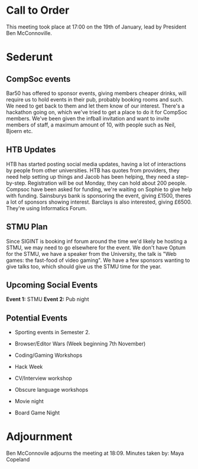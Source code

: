 # Call to Order

This meeting took place at 17:00 on the 19th of January, lead by
President Ben McConnoville.

# Sederunt

## CompSoc events

Bar50 has offered to sponsor events, giving members cheaper drinks, will
require us to hold events in their pub, probably booking rooms and such.
We need to get back to them and let them know of our interest. There's a
hackathon going on, which we've tried to get a place to do it for
CompSoc members. We've been given the infball invitation and want to
invite members of staff, a maximum amount of 10, with people such as
Neil, Bjoern etc.

## HTB Updates

HTB has started posting social media updates, having a lot of
interactions by people from other universities. HTB has quotes from
providers, they need help setting up things and Jacob has been helping,
they need a step-by-step. Registration will be out Monday, they can hold
about 200 people. Compsoc have been asked for funding, we're waiting on
Sophie to give help with funding. Sainsburys bank is sponsoring the
event, giving £1500, theres a lot of sponsors showing interest. Barclays
is also interested, giving £6500. They're using Informatics Forum.

## STMU Plan

Since SIGINT is booking inf forum around the time we'd likely be hosting
a STMU, we may need to go elsewhere for the event. We don't have Optum
for the STMU, we have a speaker from the University, the talk is \"Web
games: the fast-food of video gaming\". We have a few sponsors wanting
to give talks too, which should give us the STMU time for the year.

## Upcoming Social Events

**Event 1:** STMU **Event 2:** Pub night

## Potential Events

-   Sporting events in Semester 2.

-   Browser/Editor Wars (Week beginning 7th November)

-   Coding/Gaming Workshops

-   Hack Week

-   CV/Interview workshop

-   Obscure language workshops

-   Movie night

-   Board Game Night

# Adjournment

Ben McConnovile adjourns the meeting at 18:09.
Minutes taken by: Maya Copeland
